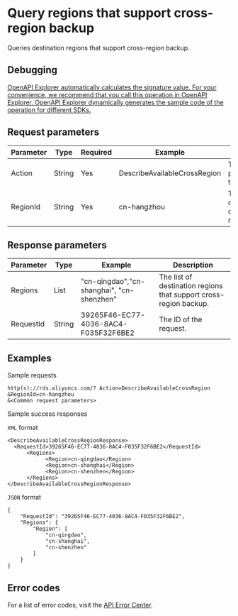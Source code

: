 # Query regions that support cross-region backup

Queries destination regions that support cross-region backup.

## Debugging

[OpenAPI Explorer automatically calculates the signature value. For your convenience, we recommend that you call this operation in OpenAPI Explorer. OpenAPI Explorer dynamically generates the sample code of the operation for different SDKs.](https://api.aliyun.com/#product=Rds&api=DescribeAvailableCrossRegion&type=RPC&version=2014-08-15)

## Request parameters

|Parameter|Type|Required|Example|Description|
|---------|----|--------|-------|-----------|
|Action|String|Yes|DescribeAvailableCrossRegion|The operation that you want to perform. Set the value to**DescribeAvailableCrossRegion**. |
|RegionId|String|Yes|cn-hangzhou|The ID of the source region. You can call the [DescribeRegions](~~26243~~) operation to query the most recent region list. |

## Response parameters

|Parameter|Type|Example|Description|
|---------|----|-------|-----------|
|Regions|List|"cn-qingdao","cn-shanghai", "cn-shenzhen"|The list of destination regions that support cross-region backup. |
|RequestId|String|39265F46-EC77-4036-8AC4-F035F32F6BE2|The ID of the request. |

## Examples

Sample requests

```
http(s)://rds.aliyuncs.com/? Action=DescribeAvailableCrossRegion
&RegionId=cn-hangzhou
&<Common request parameters>
```

Sample success responses

`XML` format

```
<DescribeAvailableCrossRegionResponse>
  <RequestId>39265F46-EC77-4036-8AC4-F035F32F6BE2</RequestId>
	  <Regions>
		    <Region>cn-qingdao</Region>
		    <Region>cn-shanghai</Region>
		    <Region>cn-shenzhen</Region>
	  </Regions>
</DescribeAvailableCrossRegionResponse>
```

`JSON` format

```
{
	"RequestId": "39265F46-EC77-4036-8AC4-F035F32F6BE2",
	"Regions": {
		"Region": [
			"cn-qingdao",
			"cn-shanghai",
			"cn-shenzhen"
		]
	}
}
```

## Error codes

For a list of error codes, visit the [API Error Center](https://error-center.alibabacloud.com/status/product/Rds).

